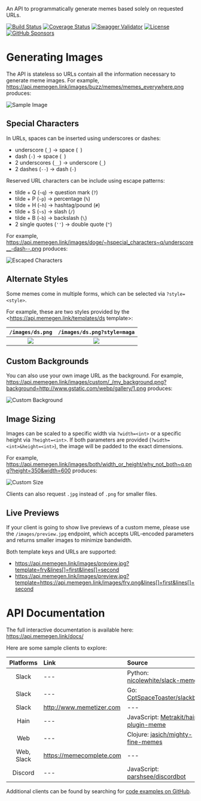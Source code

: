 An API to programmatically generate memes based solely on requested URLs.

[![Build Status](https://img.shields.io/circleci/build/github/jacebrowning/memegen)](https://circleci.com/gh/jacebrowning/memegen)
[![Coverage Status](http://img.shields.io/coveralls/jacebrowning/memegen/main.svg)](https://coveralls.io/r/jacebrowning/memegen)
[![Swagger Validator](https://img.shields.io/swagger/valid/3.0?label=docs&specUrl=https%3A%2F%2Fapi.memegen.link%2Fdocs%2Fswagger.json)](https://api.memegen.link/docs/) <!--content-->
[![License](https://img.shields.io/badge/license-mit-blue)](https://github.com/jacebrowning/memegen/blob/main/LICENSE.txt)
[![GitHub Sponsors](https://img.shields.io/badge/server%20costs-%2412%2Fmonth-red)](https://github.com/sponsors/jacebrowning)

# Generating Images

The API is stateless so URLs contain all the information necessary to generate meme images. For example, <https://api.memegen.link/images/buzz/memes/memes_everywhere.png> produces:

![Sample Image](https://api.memegen.link/images/buzz/memes/memes_everywhere.png?&width=600)

## Special Characters

In URLs, spaces can be inserted using underscores or dashes:

- underscore (`_`) → space (` `)
- dash (`-`) → space (` `)
- 2 underscores (`__`) → underscore (`_`)
- 2 dashes (`--`) → dash (`-`)

Reserved URL characters can be include using escape patterns:

- tilde + Q (`~q`) → question mark (`?`)
- tilde + P (`~p`) → percentage (`%`)
- tilde + H (`~h`) → hashtag/pound (`#`)
- tilde + S (`~s`) → slash (`/`)
- tilde + B (`~b`) → backslash (`\`)
- 2 single quotes (`''`) → double quote (`"`)

For example, <https://api.memegen.link/images/doge/~hspecial_characters~q/underscore__-dash--.png> produces:

![Escaped Characters](https://api.memegen.link/images/doge/~hspecial_characters~q/underscore__-dash--.png?&width=600)

## Alternate Styles

Some memes come in multiple forms, which can be selected via `?style=<style>`.

For example, these are two styles provided by the <https://api.memegen.link/templates/ds template>:

|                   `/images/ds.png`                    |                   `/images/ds.png?style=maga`                    |
| :---------------------------------------------------: | :--------------------------------------------------------------: |
| ![](https://api.memegen.link/images/ds.png?width=280) | ![](https://api.memegen.link/images/ds.png?style=maga&width=280) |

## Custom Backgrounds

You can also use your own image URL as the background. For example, <https://api.memegen.link/images/custom/_/my_background.png?background=http://www.gstatic.com/webp/gallery/1.png> produces:

![Custom Background](https://api.memegen.link/images/custom/_/my_background.png?background=http://www.gstatic.com/webp/gallery/1.png&width=600)

## Image Sizing

Images can be scaled to a specific width via `?width=<int>` or a specific height via `?height=<int>`. If both parameters are provided (`?width=<int>&height=<int>`), the image will be padded to the exact dimensions.

For example, <https://api.memegen.link/images/both/width_or_height/why_not_both~q.png?height=350&width=600> produces:

![Custom Size](https://api.memegen.link/images/both/width_or_height/why_not_both~q.png?height=350&width=600)

Clients can also request `.jpg` instead of `.png` for smaller files.

## Live Previews

If your client is going to show live previews of a custom meme, please use the `/images/preview.jpg` endpoint, which accepts URL-encoded parameters and returns smaller images to minimize bandwidth.

Both template keys and URLs are supported:

- <https://api.memegen.link/images/preview.jpg?template=fry&lines[]=first&lines[]=second>
- <https://api.memegen.link/images/preview.jpg?template=https://api.memegen.link/images/fry.png&lines[]=first&lines[]=second>

# API Documentation

The full interactive documentation is available here: <https://api.memegen.link/docs/>

Here are some sample clients to explore:

| Platforms  | Link                       | Source                                                                                |
| :--------: | :------------------------- | :------------------------------------------------------------------------------------ |
|   Slack    | ---                        | Python: [nicolewhite/slack-meme](https://github.com/nicolewhite/slack-meme)           |
|   Slack    | ---                        | Go: [CptSpaceToaster/slackbot](https://github.com/CptSpaceToaster/slackbot)           |
|   Slack    | <http://www.memetizer.com> | ---                                                                                   |
|    Hain    | ---                        | JavaScript: [Metrakit/hain-plugin-meme](https://github.com/Metrakit/hain-plugin-meme) |
|    Web     | ---                        | Clojure: [jasich/mighty-fine-memes](https://github.com/jasich/mighty-fine-memes)      |
| Web, Slack | <https://memecomplete.com> | ---                                                                                   |
|  Discord   | ---                        | JavaScript: [parshsee/discordbot](https://github.com/parshsee/discordbot)             |

Additional clients can be found by searching for [code examples on GitHub](https://github.com/search?o=desc&q=%22memegen.link%22+&ref=searchresults&s=indexed&type=Code&utf8=%E2%9C%93).

